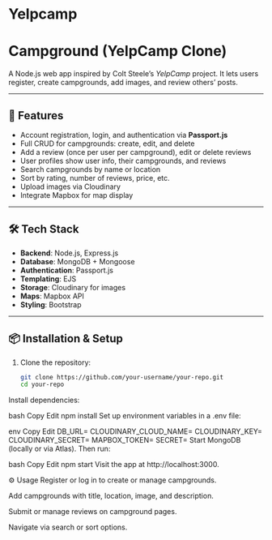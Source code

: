 # Yelpcamp
# Campground (YelpCamp Clone)

A Node.js web app inspired by Colt Steele’s *YelpCamp* project. It lets users register, create campgrounds, add images, and review others’ posts.

---

## 🚀 Features

- Account registration, login, and authentication via **Passport.js**
- Full CRUD for campgrounds: create, edit, and delete
- Add a review (once per user per campground), edit or delete reviews
- User profiles show user info, their campgrounds, and reviews
- Search campgrounds by name or location
- Sort by rating, number of reviews, price, etc.
- Upload images via Cloudinary
- Integrate Mapbox for map display

---

## 🛠️ Tech Stack

- **Backend**: Node.js, Express.js  
- **Database**: MongoDB + Mongoose  
- **Authentication**: Passport.js  
- **Templating**: EJS  
- **Storage**: Cloudinary for images  
- **Maps**: Mapbox API  
- **Styling**: Bootstrap

---

## 📦 Installation & Setup

1. Clone the repository:

   ```bash
   git clone https://github.com/your-username/your-repo.git
   cd your-repo
Install dependencies:

bash
Copy
Edit
npm install
Set up environment variables in a .env file:

env
Copy
Edit
DB_URL=<your MongoDB URI>
CLOUDINARY_CLOUD_NAME=<cloud name>
CLOUDINARY_KEY=<API key>
CLOUDINARY_SECRET=<secret>
MAPBOX_TOKEN=<Mapbox access token>
SECRET=<session secret>
Start MongoDB (locally or via Atlas). Then run:

bash
Copy
Edit
npm start
Visit the app at http://localhost:3000.

⚙️ Usage
Register or log in to create or manage campgrounds.

Add campgrounds with title, location, image, and description.

Submit or manage reviews on campground pages.

Navigate via search or sort options.
